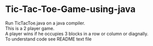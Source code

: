 # Tic-Tac-Toe-Game-using-java
Run TicTacToe.java on a java compiler.<br/>
This is a 2 player game.<br/>
A player wins if he occupies 3 blocks in a row or column or diagnally.<br/>
To understand code see README text file  <br/>
